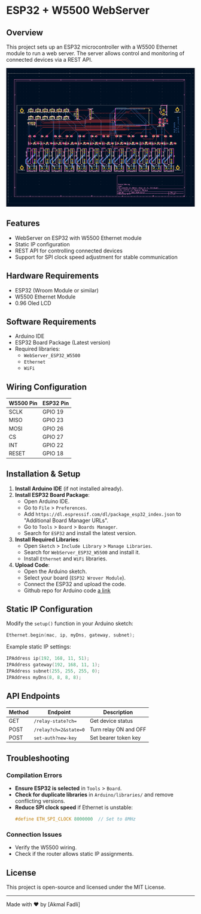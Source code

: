 # ESP32 + W5500 WebServer

## Overview
This project sets up an ESP32 microcontroller with a W5500 Ethernet module to run a web server. The server allows control and monitoring of connected devices via a REST API.

![alt text](https://github.com/akmalfadli/esp32-12ch-ssr-relay/blob/master/img/Pasted%20image.png?raw=true)
## Features
- WebServer on ESP32 with W5500 Ethernet module
- Static IP configuration
- REST API for controlling connected devices
- Support for SPI clock speed adjustment for stable communication

## Hardware Requirements
- ESP32 (Wroom Module or similar)
- W5500 Ethernet Module
- 0.96 Oled LCD

## Software Requirements
- Arduino IDE
- ESP32 Board Package (Latest version)
- Required libraries:
  - `WebServer_ESP32_W5500`
  - `Ethernet`
  - `WiFi`
  
## Wiring Configuration
| W5500 Pin | ESP32 Pin |
|-----------|----------|
| SCLK      | GPIO 19  |
| MISO      | GPIO 23  |
| MOSI      | GPIO 26  |
| CS        | GPIO 27  |
| INT       | GPIO 22  |
| RESET     | GPIO 18  |

## Installation & Setup
1. **Install Arduino IDE** (if not installed already).
2. **Install ESP32 Board Package**:
   - Open Arduino IDE.
   - Go to `File` > `Preferences`.
   - Add `https://dl.espressif.com/dl/package_esp32_index.json` to "Additional Board Manager URLs".
   - Go to `Tools` > `Board` > `Boards Manager`.
   - Search for `ESP32` and install the latest version.
3. **Install Required Libraries**:
   - Open `Sketch` > `Include Library` > `Manage Libraries`.
   - Search for `WebServer_ESP32_W5500` and install it.
   - Install `Ethernet` and `WiFi` libraries.
4. **Upload Code**:
   - Open the Arduino sketch.
   - Select your board (`ESP32 Wrover Module`).
   - Connect the ESP32 and upload the code.
   - Github repo for Arduino code [a link](https://github.com/user/repo/blob/branch/other_file.md)

## Static IP Configuration
Modify the `setup()` function in your Arduino sketch:
```cpp
Ethernet.begin(mac, ip, myDns, gateway, subnet);
```
Example static IP settings:
```cpp
IPAddress ip(192, 168, 11, 51);
IPAddress gateway(192, 168, 11, 1);
IPAddress subnet(255, 255, 255, 0);
IPAddress myDns(8, 8, 8, 8);
```

## API Endpoints
| Method | Endpoint        | Description          |
|--------|----------------|----------------------|
| GET    | `/relay-state?ch=`      | Get device status   |
| POST   | `/relay?ch=2&state=0`    | Turn relay ON and OFF      |
| POST   | `set-auth?new-key`   |Set bearer token key     |

## Troubleshooting
### Compilation Errors
- **Ensure ESP32 is selected** in `Tools` > `Board`.
- **Check for duplicate libraries** in `Arduino/libraries/` and remove conflicting versions.
- **Reduce SPI clock speed** if Ethernet is unstable:
  ```cpp
  #define ETH_SPI_CLOCK 8000000  // Set to 8MHz
  ```

### Connection Issues
- Verify the W5500 wiring.
- Check if the router allows static IP assignments.

## License
This project is open-source and licensed under the MIT License.

---
Made with ❤️ by [Akmal Fadli]

